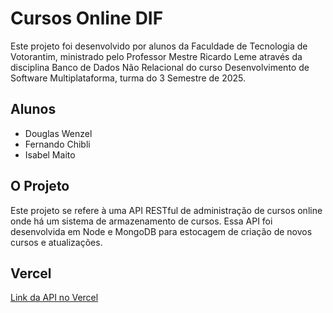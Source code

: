 ﻿# Cursos Online DIF 
Este projeto foi desenvolvido por alunos da Faculdade de Tecnologia de Votorantim, ministrado pelo Professor Mestre Ricardo Leme através da disciplina Banco de Dados Não Relacional do curso Desenvolvimento de Software Multiplataforma, turma do 3 Semestre de 2025.
 
## Alunos 
- Douglas Wenzel 
- Fernando Chibli
- Isabel Maito

## O Projeto
Este projeto se refere à uma API RESTful de  administração de cursos online onde há um sistema de armazenamento de cursos. Essa API foi desenvolvida em Node e MongoDB para estocagem de criação de novos cursos e atualizações.  

## Vercel
[Link da API no Vercel](https://dif-cursos.vercel.app)


